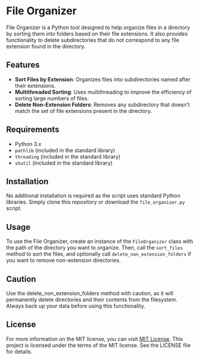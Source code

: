# File Organizer

File Organizer is a Python tool designed to help organize files in a directory by sorting them into folders based on their file extensions. It also provides functionality to delete subdirectories that do not correspond to any file extension found in the directory.

## Features

- **Sort Files by Extension**: Organizes files into subdirectories named after their extensions.
- **Multithreaded Sorting**: Uses multithreading to improve the efficiency of sorting large numbers of files.
- **Delete Non-Extension Folders**: Removes any subdirectory that doesn't match the set of file extensions present in the directory.

## Requirements

- Python 3.x
- `pathlib` (included in the standard library)
- `threading` (included in the standard library)
- `shutil` (included in the standard library)

## Installation

No additional installation is required as the script uses standard Python libraries. Simply clone this repository or 
download the `file_organizer.py` script.

## Usage

To use the File Organizer, create an instance of the `FileOrganizer` class with the path of the directory you want to 
organize. Then, call the `sort_files` method to sort the files, and optionally call `delete_non_extension_folders` 
if you want to remove non-extension directories.

## Caution

Use the delete_non_extension_folders method with caution, as it will permanently delete directories and their contents 
from the filesystem. Always back up your data before using this functionality.

## License

For more information on the MIT license, you can visit [MIT License](https://opensource.org/licenses/MIT).
This project is licensed under the terms of the MIT license. See the LICENSE file for details.